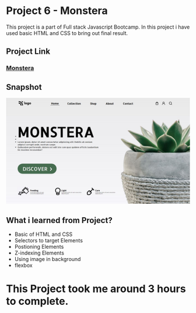 # Project 6 - Monstera
This project is a part of Full stack Javascript Bootcamp. In this project i have used basic HTML and CSS to bring out final result.

## Project Link
### [Monstera](https://monstera-pot.netlify.app/)

## Snapshot

![Project 6 - Monstera](./snaphsot/Project%206%20-%20Monstera.JPG)


## What i learned from Project?
- Basic of HTML and CSS
- Selectors to target Elements
- Postioning Elements
- Z-indexing Elements
- Using image in background
- flexbox

# This Project took me around 3 hours to complete.